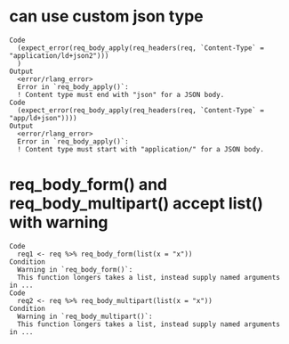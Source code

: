 # can use custom json type

    Code
      (expect_error(req_body_apply(req_headers(req, `Content-Type` = "application/ld+json2")))
      )
    Output
      <error/rlang_error>
      Error in `req_body_apply()`:
      ! Content type must end with "json" for a JSON body.
    Code
      (expect_error(req_body_apply(req_headers(req, `Content-Type` = "app/ld+json"))))
    Output
      <error/rlang_error>
      Error in `req_body_apply()`:
      ! Content type must start with "application/" for a JSON body.

# req_body_form() and req_body_multipart() accept list() with warning

    Code
      req1 <- req %>% req_body_form(list(x = "x"))
    Condition
      Warning in `req_body_form()`:
      This function longers takes a list, instead supply named arguments in ...
    Code
      req2 <- req %>% req_body_multipart(list(x = "x"))
    Condition
      Warning in `req_body_multipart()`:
      This function longers takes a list, instead supply named arguments in ...

